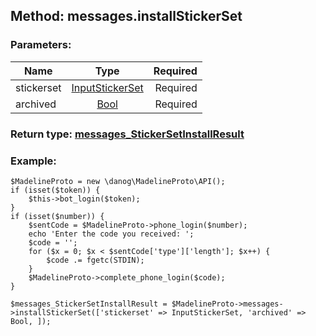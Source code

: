 ## Method: messages.installStickerSet  

### Parameters:

| Name     |    Type       | Required |
|----------|:-------------:|---------:|
|stickerset|[InputStickerSet](../types/InputStickerSet.md) | Required|
|archived|[Bool](../types/Bool.md) | Required|


### Return type: [messages\_StickerSetInstallResult](../types/messages\_StickerSetInstallResult.md)

### Example:


```
$MadelineProto = new \danog\MadelineProto\API();
if (isset($token)) {
    $this->bot_login($token);
}
if (isset($number)) {
    $sentCode = $MadelineProto->phone_login($number);
    echo 'Enter the code you received: ';
    $code = '';
    for ($x = 0; $x < $sentCode['type']['length']; $x++) {
        $code .= fgetc(STDIN);
    }
    $MadelineProto->complete_phone_login($code);
}

$messages_StickerSetInstallResult = $MadelineProto->messages->installStickerSet(['stickerset' => InputStickerSet, 'archived' => Bool, ]);
```